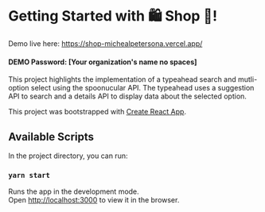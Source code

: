 # Getting Started with 🛍️ Shop 🛒!

Demo live here: https://shop-michealpetersona.vercel.app/

#### DEMO Password: [Your organization's name no spaces]

This project highlights the implementation of a typeahead search and mutli-option select using the spoonucular API. The typeahead uses a suggestion API to search and a details API to display data about the selected option.

This project was bootstrapped with [Create React App](https://github.com/facebook/create-react-app).

## Available Scripts

In the project directory, you can run:

### `yarn start`

Runs the app in the development mode.\
Open [http://localhost:3000](http://localhost:3000) to view it in the browser.
